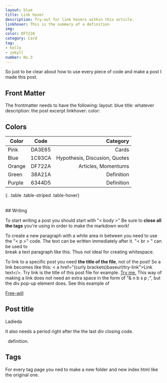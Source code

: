 ```yaml
---
layout: blue
title: Link hover
description: Try-out for link hovers within this article.
linkhover: This is the summary of a definition
img:
color: DF722A
category: Card
tag:
- hello
- jekyll
number: No.3
---
```


<span class="firstcharacter">S</span>o just to be clear about how to use every piece of code and make a post I made this post.

## Front Matter
The frontmatter needs to have the following:
layout: blue
title: whatever
description: the post excerpt
linkhover:
color:

## Colors

| Color   |      Code      |  Category |
|----------|:-------------:|------:|
| Pink |  DA3E65| Cards |
| Blue |    1C93CA   |   Hypothesis, Discusion, Quotes |
| Orange | DF722A |    Articles, Momentums |
| Green |    38A21A   |   Definition |
| Purple |    6344D5   |   Definition |
{: .table .table-striped .table-hover}

<br>
## Writing

To start writing a post you should start with "< body >"
Be sure to __close all the tags__ you're using in order to make the markdown work!
<P>To create a new paragraph with a white area in between you need to use the "< p >" code. The text can be written immediately after it. "< br > " can be used to <br> break a text paragraph like this. Thus not ideal for creating whitespace.

To link to a specific post you need __the title of the file__, not of the post! So a link becomes like this: < a href="(curly brackets)baseurl/try-link">Link text</>. Try link is the title of this post file for example. <a href="{{baseurl}}/try-link">Try me.</a> This way of making a link does not need an extra space in the form of "& n b s p ;", but the div pop-up element does. See this example of &nbsp;<div class="thumb"><a href="{{baseurl}}/free-will">Free-will</a><div><div>
            <h2>Post title</h2>
            <p>Ladieda</p>
            <p>It also needs a period right after the the last div closing code.</p>
        </div></div></div>&nbsp; definition.</p>

## Tags
For every tag page you ned to make a new folder and new index html like the original one.
